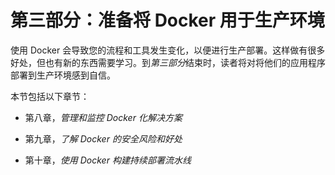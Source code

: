 # 第三部分：准备将 Docker 用于生产环境

使用 Docker 会导致您的流程和工具发生变化，以便进行生产部署。这样做有很多好处，但也有新的东西需要学习。到*第三部分*结束时，读者将对将他们的应用程序部署到生产环境感到自信。

本节包括以下章节：

+   第八章，*管理和监控 Docker 化解决方案*

+   第九章，*了解 Docker 的安全风险和好处*

+   第十章，*使用 Docker 构建持续部署流水线*
